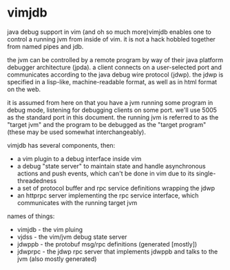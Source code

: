 vimjdb
======

java debug support in vim (and oh so much more)vimjdb enables one to control a running jvm from inside of vim.
it is not a hack hobbled together from named pipes and jdb.

the jvm can be controlled by a remote program by way of their java platform
debugger architecture (jpda). a client connects on a user-selected port and
communicates according to the java debug wire protocol (jdwp). the jdwp is
specified in a lisp-like, machine-readable format, as well as in html format on
the web.
 
it is assumed from here on that you have a jvm running some program in debug
mode, listening for debugging clients on some port. we'll use 5005 as the
standard port in this document. the running jvm is referred to as the "target
jvm" and the program to be debugged as the "target program" (these may be used
somewhat interchangeably).

vimjdb has several components, then:
 + a vim plugin to a debug interface inside vim 
 + a debug "state server" to maintain state and handle asynchronous actions
   and push events, which can't be done in vim due to its single-threadedness
 + a set of protocol buffer and rpc service definitions wrapping the jdwp
 + an httprpc server implementing the rpc service interface, which communicates
   with the running target jvm

names of things:
 + vimjdb - the vim pluing
 + vjdss - the vim/jvm debug state server
 + jdwppb - the protobuf msg/rpc definitions (generated [mostly])
 + jdwprpc - the jdwp rpc server that implements jdwppb and talks to the jvm
             (also mostly generated)
